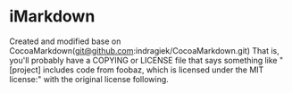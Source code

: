 # iMarkdown
Created and modified base on CocoaMarkdown(git@github.com:indragiek/CocoaMarkdown.git)
That is, you'll probably have a COPYING or LICENSE file that says something like "[project] includes code from foobaz, which is licensed under the MIT license:" with the original license following.

